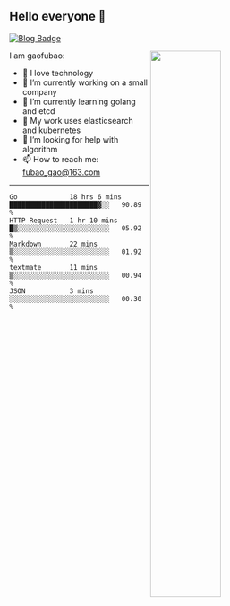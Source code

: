 ## Hello everyone 👋

[![Blog Badge](https://img.shields.io/badge/blog-60k+%20pageview-brightgreen)](https://www.jianshu.com/u/d777ec56a358)

<img align="right" width="50%" src="https://github-readme-stats.vercel.app/api?username=gaofubao&theme=onedark">

I am gaofubao:

- 🔭 I love technology
- 🌱 I’m currently working on a small company
- 👯 I’m currently learning golang and etcd
- 💬 My work uses elasticsearch and kubernetes
- 🤔 I’m looking for help with algorithm
- 📫 How to reach me: fubao_gao@163.com

---


<!--START_SECTION:waka-->
```text
Go             18 hrs 6 mins   ██████████████████████▓░░   90.89 % 
HTTP Request   1 hr 10 mins    █▒░░░░░░░░░░░░░░░░░░░░░░░   05.92 % 
Markdown       22 mins         ▒░░░░░░░░░░░░░░░░░░░░░░░░   01.92 % 
textmate       11 mins         ▒░░░░░░░░░░░░░░░░░░░░░░░░   00.94 % 
JSON           3 mins          ░░░░░░░░░░░░░░░░░░░░░░░░░   00.30 % 
```
<!--END_SECTION:waka-->
